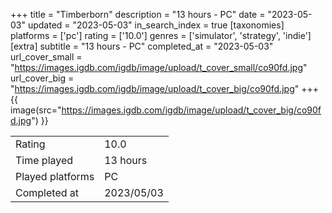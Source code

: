 +++
title = "Timberborn"
description = "13 hours - PC"
date = "2023-05-03"
updated = "2023-05-03"
in_search_index = true
[taxonomies]
platforms = ['pc']
rating = ['10.0']
genres = ['simulator', 'strategy', 'indie']
[extra]
subtitle = "13 hours - PC"
completed_at = "2023-05-03"
url_cover_small = "https://images.igdb.com/igdb/image/upload/t_cover_small/co90fd.jpg"
url_cover_big = "https://images.igdb.com/igdb/image/upload/t_cover_big/co90fd.jpg"
+++
{{ image(src="https://images.igdb.com/igdb/image/upload/t_cover_big/co90fd.jpg") }}

|              |            |
| ------------ | ---------- |
| Rating       | 10.0 |
| Time played  | 13 hours |
| Played platforms    | PC |
| Completed at | 2023/05/03 |

